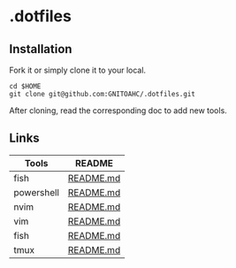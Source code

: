 # .dotfiles

## Installation

Fork it or simply clone it to your local.

```
cd $HOME
git clone git@github.com:GNITOAHC/.dotfiles.git
```

After cloning, read the corresponding doc to add new tools.

## Links

| Tools      | README                              |
| ---------- | ----------------------------------- |
| fish       | [README.md](./fish/README.md)       |
| powershell | [README.md](./powershell/README.md) |
| nvim       | [README.md](./nvim/README.md)       |
| vim        | [README.md](./vim/README.md)        |
| fish       | [README.md](./fish/README.md)       |
| tmux       | [README.md](./tmux/README.md)       |
